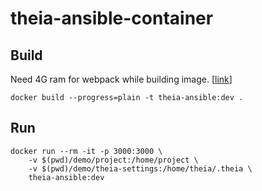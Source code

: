 # theia-ansible-container

## Build

Need 4G ram for webpack while building image. [[link](https://github.com/jupyterhub/jupyterlab-hub/issues/44)]

```
docker build --progress=plain -t theia-ansible:dev .
```

## Run

```
docker run --rm -it -p 3000:3000 \
    -v $(pwd)/demo/project:/home/project \
    -v $(pwd)/demo/theia-settings:/home/theia/.theia \
    theia-ansible:dev
```